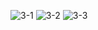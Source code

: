 ![3-1](https://github.com/user-attachments/assets/4f4d1677-f39a-4287-ba9e-b0cd276d71b2)
![3-2](https://github.com/user-attachments/assets/6b58df1c-e3f2-41ab-875f-84f121f46bab)
![3-3](https://github.com/user-attachments/assets/a2ff8649-66eb-47ea-8af3-99e6cfd866ae)

